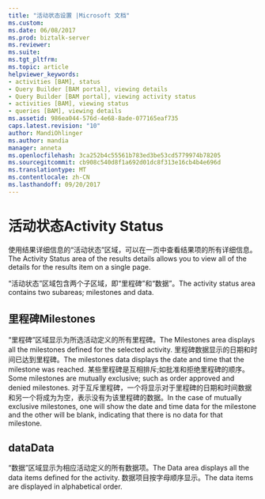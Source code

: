 ```yaml
---
title: "活动状态设置 |Microsoft 文档"
ms.custom: 
ms.date: 06/08/2017
ms.prod: biztalk-server
ms.reviewer: 
ms.suite: 
ms.tgt_pltfrm: 
ms.topic: article
helpviewer_keywords:
- activities [BAM], status
- Query Builder [BAM portal], viewing details
- Query Builder [BAM portal], viewing activity status
- activities [BAM], viewing status
- queries [BAM], viewing details
ms.assetid: 986ea044-576d-4e68-8ade-077165eaf735
caps.latest.revision: "10"
author: MandiOhlinger
ms.author: mandia
manager: anneta
ms.openlocfilehash: 3ca252b4c55561b783ed3be53cd5779974b78205
ms.sourcegitcommit: cb908c540d8f1a692d01dc8f313e16cb4b4e696d
ms.translationtype: MT
ms.contentlocale: zh-CN
ms.lasthandoff: 09/20/2017
---
```

# <a name="activity-status"></a><span data-ttu-id="fe9cf-102">活动状态</span><span class="sxs-lookup"><span data-stu-id="fe9cf-102">Activity Status</span></span>
<span data-ttu-id="fe9cf-103">使用结果详细信息的“活动状态”区域，可以在一页中查看结果项的所有详细信息。</span><span class="sxs-lookup"><span data-stu-id="fe9cf-103">The Activity Status area of the results details allows you to view all of the details for the results item on a single page.</span></span>  
  
 <span data-ttu-id="fe9cf-104">“活动状态”区域包含两个子区域，即“里程碑”和“数据”。</span><span class="sxs-lookup"><span data-stu-id="fe9cf-104">The activity status area contains two subareas; milestones and data.</span></span>  
  
## <a name="milestones"></a><span data-ttu-id="fe9cf-105">里程碑</span><span class="sxs-lookup"><span data-stu-id="fe9cf-105">Milestones</span></span>  
 <span data-ttu-id="fe9cf-106">“里程碑”区域显示为所选活动定义的所有里程碑。</span><span class="sxs-lookup"><span data-stu-id="fe9cf-106">The Milestones area displays all the milestones defined for the selected activity.</span></span> <span data-ttu-id="fe9cf-107">里程碑数据显示的日期和时间已达到里程碑。</span><span class="sxs-lookup"><span data-stu-id="fe9cf-107">The milestones data displays the date and time that the milestone was reached.</span></span> <span data-ttu-id="fe9cf-108">某些里程碑是互相排斥;如批准和拒绝里程碑的顺序。</span><span class="sxs-lookup"><span data-stu-id="fe9cf-108">Some milestones are mutually exclusive; such as order approved and denied milestones.</span></span> <span data-ttu-id="fe9cf-109">对于互斥里程碑，一个将显示对于里程碑的日期和时间数据和另一个将成为为空，表示没有为该里程碑的数据。</span><span class="sxs-lookup"><span data-stu-id="fe9cf-109">In the case of mutually exclusive milestones, one will show the date and time data for the milestone and the other will be blank, indicating that there is no data for that milestone.</span></span>  
  
## <a name="data"></a><span data-ttu-id="fe9cf-110">data</span><span class="sxs-lookup"><span data-stu-id="fe9cf-110">Data</span></span>  
 <span data-ttu-id="fe9cf-111">“数据”区域显示为相应活动定义的所有数据项。</span><span class="sxs-lookup"><span data-stu-id="fe9cf-111">The Data area displays all the data items defined for the activity.</span></span> <span data-ttu-id="fe9cf-112">数据项目按字母顺序显示。</span><span class="sxs-lookup"><span data-stu-id="fe9cf-112">The data items are displayed in alphabetical order.</span></span>